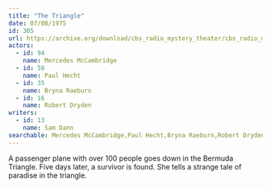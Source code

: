 ```yaml
---
title: "The Triangle"
date: 07/08/1975
id: 305
url: https://archive.org/download/cbs_radio_mystery_theater/cbs_radio_mystery_theater-0301-0350.zip/cbs_radio_mystery_theater-0301-0350%2Fcbsrmt_0305_the_triangle.mp3
actors:  
  - id: 94
    name: Mercedes McCambridge  
  - id: 58
    name: Paul Hecht  
  - id: 35
    name: Bryna Raeburn  
  - id: 16
    name: Robert Dryden
writers:  
  - id: 13
    name: Sam Dann
searchable: Mercedes McCambridge,Paul Hecht,Bryna Raeburn,Robert Dryden Sam Dann
---
```

A passenger plane with over 100 people goes down in the Bermuda Triangle. Five days later, a survivor is found. She tells a strange tale of paradise in the triangle.
